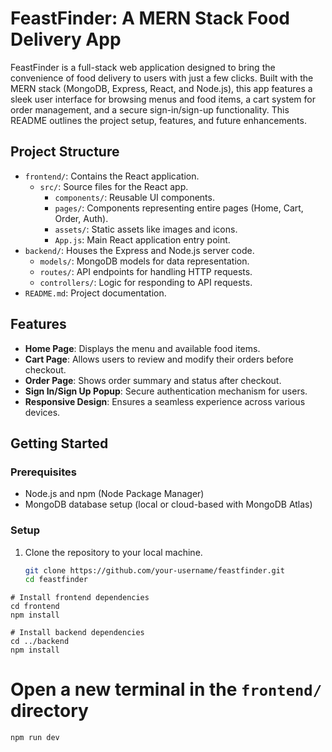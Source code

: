 # FeastFinder: A MERN Stack Food Delivery App

FeastFinder is a full-stack web application designed to bring the convenience of food delivery to users with just a few clicks. Built with the MERN stack (MongoDB, Express, React, and Node.js), this app features a sleek user interface for browsing menus and food items, a cart system for order management, and a secure sign-in/sign-up functionality. This README outlines the project setup, features, and future enhancements.

## Project Structure

- `frontend/`: Contains the React application.
  - `src/`: Source files for the React app.
    - `components/`: Reusable UI components.
    - `pages/`: Components representing entire pages (Home, Cart, Order, Auth).
    - `assets/`: Static assets like images and icons.
    - `App.js`: Main React application entry point.
- `backend/`: Houses the Express and Node.js server code.
  - `models/`: MongoDB models for data representation.
  - `routes/`: API endpoints for handling HTTP requests.
  - `controllers/`: Logic for responding to API requests.
- `README.md`: Project documentation.

## Features

- **Home Page**: Displays the menu and available food items.
- **Cart Page**: Allows users to review and modify their orders before checkout.
- **Order Page**: Shows order summary and status after checkout.
- **Sign In/Sign Up Popup**: Secure authentication mechanism for users.
- **Responsive Design**: Ensures a seamless experience across various devices.

## Getting Started

### Prerequisites

- Node.js and npm (Node Package Manager)
- MongoDB database setup (local or cloud-based with MongoDB Atlas)

### Setup

1. Clone the repository to your local machine.
   ```sh
   git clone https://github.com/your-username/feastfinder.git
   cd feastfinder
```
# Install frontend dependencies
cd frontend
npm install

# Install backend dependencies
cd ../backend
npm install
```
# Open a new terminal in the `frontend/` directory
```
npm run dev
```
